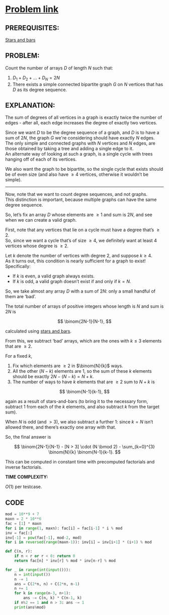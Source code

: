 # [Problem link](https://www.codechef.com/problems/P7149)

## PREREQUISITES:

[Stars and bars](https://en.wikipedia.org/wiki/Stars_and_bars_(combinatorics))

## PROBLEM:

Count the number of arrays $D$ of length $N$ such that:

1. $D_1 + D_2 + \dots + D_N = 2N$
2. There exists a simple connected bipartite graph $G$ on $N$ vertices that has $D$ as its degree sequence.

## EXPLANATION:

The sum of degrees of all vertices in a graph is exactly twice the number of edges - after all, each edge increases the degree of exactly two vertices.

Since we want $D$ to be the degree sequence of a graph, and $D$ is to have a sum of $2N$, the graph $G$ we're considering should have exactly $N$ edges.  
The only simple and connected graphs with $N$ vertices and $N$ edges, are those obtained by taking a tree and adding a single edge to it.  
An alternate way of looking at such a graph, is a single cycle with trees hanging off of each of its vertices.

We also want the graph to be bipartite, so the single cycle that exists should be of even size (and also have $\geq 4$ vertices, otherwise it wouldn’t be simple).

---

Now, note that we want to count degree sequences, and not graphs.  
This distinction is important, because multiple graphs can have the same degree sequence.

So, let’s fix an array $D$ whose elements are $\geq 1$ and sum is $2N$, and see when we can create a valid graph.

First, note that any vertices that lie on a cycle must have a degree that’s $\geq 2$.  
So, since we want a cycle that’s of size $\geq 4$, we definitely want at least 4 vertices whose degree is $\geq 2$.

Let $k$ denote the number of vertices with degree 2, and suppose $k \geq 4$.  
As it turns out, this condition is nearly sufficient for a graph to exist!  
Specifically:

- If $k$ is even, a valid graph always exists.
- If $k$ is odd, a valid graph doesn’t exist if and only if $k = N$.

So, we take almost any array $D$ with a sum of $2N$: only a small handful of them are ‘bad’.

The total number of arrays of positive integers whose length is $N$ and sum is $2N$ is 

$$
\binom{2N-1}{N-1},
$$

calculated using [stars and bars](https://en.wikipedia.org/wiki/Stars_and_bars_(combinatorics)).

From this, we subtract ‘bad’ arrays, which are the ones with $k \leq 3$ elements that are $\geq 2$.

For a fixed $k$,

1. Fix which elements are $\geq 2$ in $\binom{N}{k}$ ways.
2. All the other $(N - k)$ elements are 1, so the sum of these $k$ elements should be exactly $2N - (N - k) = N + k$.
3. The number of ways to have $k$ elements that are $\geq 2$ sum to $N + k$ is 

$$
\binom{N-1}{k-1},
$$

again as a result of stars-and-bars (to bring it to the necessary form, subtract 1 from each of the $k$ elements, and also subtract $k$ from the target sum).

When $N$ is odd (and $> 3$), we also subtract a further 1: since $k = N$ isn’t allowed there, and there’s exactly one array with that.

So, the final answer is 

$$
\binom{2N-1}{N-1} - [N > 3] \cdot (N \bmod 2) - \sum_{k=0}^{3} \binom{N}{k} \binom{N-1}{k-1}.
$$

This can be computed in constant time with precomputed factorials and inverse factorials.

**TIME COMPLEXITY:**

$O(1)$ per testcase.

## CODE
```python
mod = 10**9 + 7
maxn = 2 * 10**6
fac = [1] * maxn
for i in range(1, maxn): fac[i] = fac[i-1] * i % mod
inv = fac[:]
inv[-1] = pow(fac[-1], mod-2, mod)
for i in reversed(range(maxn-1)): inv[i] = inv[i+1] * (i+1) % mod

def C(n, r):
    if n < r or r < 0: return 0
    return fac[n] * inv[r] % mod * inv[n-r] % mod

for _ in range(int(input())):
    n = int(input())
    n -= 1
    ans = C(2*n, n) + C(2*n, n-1)
    n += 1
    for k in range(n-3, n+1):
        ans -= C(n, k) * C(n-1, k)
    if n%2 == 1 and n > 3: ans -= 1
    print(ans%mod)
```
